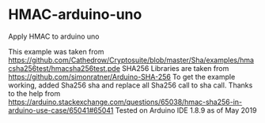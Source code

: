 # HMAC-arduino-uno
Apply HMAC to arduino uno

This example was taken from https://github.com/Cathedrow/Cryptosuite/blob/master/Sha/examples/hmacsha256test/hmacsha256test.pde
SHA256 Libraries are taken from https://github.com/simonratner/Arduino-SHA-256 
To get the example working, added Sha256 sha and replace all Sha256 call to sha call. Thanks to the help from 
https://arduino.stackexchange.com/questions/65038/hmac-sha256-in-arduino-use-case/65041#65041
Tested on Arduino IDE 1.8.9 as of May 2019
